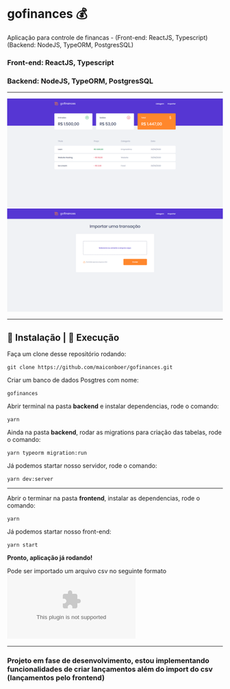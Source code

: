 # gofinances 💰
Aplicação para controle de financas - (Front-end: ReactJS, Typescript) (Backend: NodeJS, TypeORM, PostgresSQL)


### Front-end: ReactJS, Typescript
### Backend: NodeJS, TypeORM, PostgresSQL

----------------------------------------------------

<p align="center">
<img src=".github/image1.png" width=800">
<img src=".github/image2.png" width=800">
</p>

----------------------------------------------------

## 👷 Instalação | 🚀 Execução

Faça um clone desse repositório rodando:

    git clone https://github.com/maiconboer/gofinances.git


Criar um banco de dados Posgtres com nome: 

    gofinances

Abrir terminal na pasta **backend** e instalar dependencias, rode o comando:

    yarn

Ainda na pasta **backend**, rodar as migrations para criação das tabelas, rode o comando:

    yarn typeorm migration:run

Já podemos startar nosso servidor, rode o comando:

    yarn dev:server

----------------------------------------------------

Abrir o terminar na pasta **frontend**, instalar as dependencias, rode o comando:

    yarn

Já podemos startar nosso front-end:

    yarn start

**Pronto, aplicação já rodando!**

Pode ser importado um arquivo csv no seguinte formato ![lancamentos.csv](https://github.com/maiconboer/gofinances/blob/master/.github/lancamentos.csv)

----------------------------------------------------

### Projeto em fase de desenvolvimento, estou implementando funcionalidades de criar lançamentos além do import do csv (lançamentos pelo frontend)
